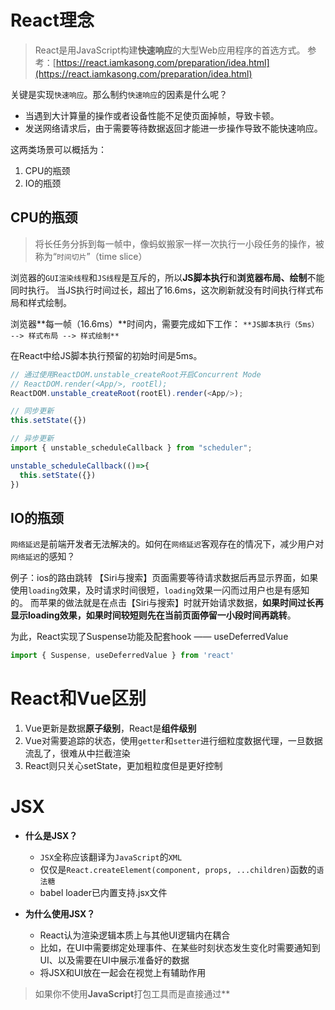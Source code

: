 # React理念
> React是用JavaScript构建**快速响应**的大型Web应用程序的首选方式。
参考：[https://react.iamkasong.com/preparation/idea.html](https://react.iamkasong.com/preparation/idea.html)


关键是实现`快速响应`。那么制约`快速响应`的因素是什么呢？

- 当遇到大计算量的操作或者设备性能不足使页面掉帧，导致卡顿。
- 发送网络请求后，由于需要等待数据返回才能进一步操作导致不能快速响应。

这两类场景可以概括为：

1. CPU的瓶颈
2. IO的瓶颈
## CPU的瓶颈
> 将长任务分拆到每一帧中，像蚂蚁搬家一样一次执行一小段任务的操作，被称为“`时间切片`”（time slice）

浏览器的`GUI渲染线程`和`JS线程`是互斥的，所以**JS脚本执行**和**浏览器布局、绘制**不能同时执行。
当JS执行时间过长，超出了16.6ms，这次刷新就没有时间执行样式布局和样式绘制。

浏览器**每一帧（16.6ms）**时间内，需要完成如下工作：
`**JS脚本执行（5ms） --> 样式布局 --> 样式绘制**`

在React中给JS脚本执行预留的初始时间是5ms。
```javascript
// 通过使用ReactDOM.unstable_createRoot开启Concurrent Mode 
// ReactDOM.render(<App/>, rootEl); 
ReactDOM.unstable_createRoot(rootEl).render(<App/>);
```
```javascript
// 同步更新
this.setState({})

// 异步更新
import { unstable_scheduleCallback } from "scheduler";

unstable_scheduleCallback(()=>{
  this.setState({})
})
```
## IO的瓶颈
`网络延迟`是前端开发者无法解决的。如何在`网络延迟`客观存在的情况下，减少用户对`网络延迟`的感知？

例子：ios的路由跳转
【Siri与搜索】页面需要等待请求数据后再显示界面，如果使用`loading`效果，及时请求时间很短，`loading`效果一闪而过用户也是有感知的。
而苹果的做法就是在点击【Siri与搜索】时就开始请求数据，**如果时间过长再显示loading效果，如果时间较短则先在当前页面停留一小段时间再跳转**。

为此，React实现了Suspense功能及配套hook —— useDeferredValue
```javascript
import { Suspense, useDeferredValue } from 'react'

```

# React和Vue区别

1. Vue更新是数据**原子级别**，React是**组件级别**
2. Vue对需要追踪的状态，使用`getter`和`setter`进行细粒度数据代理，一旦数据流乱了，很难从中拦截渲染
3. React则只关心setState，更加粗粒度但是更好控制

# JSX

- **什么是JSX？**

    - `JSX`全称应该翻译为`JavaScript`的`XML`
    - 仅仅是`React.createElement(component, props, ...children)`函数的`语法糖`
    - babel loader已内置支持.jsx文件
   

- **为什么使用JSX？**

    - React认为渲染逻辑本质上与其他UI逻辑内在耦合
    - 比如，在UI中需要绑定处理事件、在某些时刻状态发生变化时需要通知到UI、以及需要在UI中展示准备好的数据
    - 将JSX和UI放在一起会在视觉上有辅助作用
> 如果你不使用**JavaScript**打包工具而是直接通过**<script />**标签加载**React**的话，
> 则必须将**React**挂在到**全局变量**中。

 

- **布尔类型、Null以及Undefined将会忽略**
`false`,`null`,`undefined`和`true`是合法的子元素。
但它们并不会被渲染。
```jsx
<div />

<div></div>

<div>{false}</div>

<div>{null}</div>

<div>{undefined}</div>

<div>{true}</div>
```


- **数字0不会被忽略**
```jsx
const arr = [];

arr.length && <div>123</div> // 0
```

# state

- **踩坑：关于state变量定义**
如果是引用类型，提前定义变量不会被创建一个新的引用；
如果是基本类型，建议使用`this.state.xx`来取值
```jsx
// bool: false
const { bool } = this.state;

this.setState({ bool: true }, () => {
  console.log(bool); // false(因为此时的bool是一个全新的变量)
  console.log(this.state.bool); // true
})
```
# Props
## props的只读性

- **纯函数**
组件无论是使用**函数声明**还是通过**class声明**，**都决不能修改自身的props**。
所以，所有React组件都必须像纯函数一样保护它们的props不被修改

## Render Props

- **术语“render props”**
是指一种在React组件之间使用一个**值为函数**的prop共享代码的简单技术
**例如**：React Router  
```jsx
    <Router>
      <Route path="/home" render={()=> <Home />} />
      <Route path="/login" component={Login} />
    </Router>
```

-  **render prop是一个用于告知组件需要渲染什么内容的函数prop**  
```jsx
    <Mouse render={mouse => (
       <Component {...this.props}  mouse={mouse} />
    )} />
```

-  `**this.props.children()**`**无法传入props的解决方案:**
参考`react-motion` 或者参考antd-rn`<Picker>`组件,
使用`React.cloneElement`添加额外参数  
```jsx
    <Motion>
       {value => <Component value={value} />}
    </Motion>
```
```jsx
{ 
  children && typeof children !== "string" &&
  React.isValidElement(children) &&
  React.cloneElement(children,props:{
      extra:... //extra props
  })
}
```

-  React Hook为其添加生命周期
使用React.Component的HOC包裹pure function 

# 生命周期

-  挂载
“mount” 
-  卸载
“unmount”，从DOM中被移除 

这些生命周期被移除：

- `componentWillMoount`
- `componentWillRecieveProps`
- `componentWillUpdate`
做出此决定的原因有两个：

1. 这三种方法经常被错误地使用，并且有更好的选择
2. 当在React中实现**异步渲染**时，滥用它们将是有问题的，错误处理的中断行为可能导致内存泄漏
新的**不安全**版本将是：

- `**UNSAFE_componentWillMount**`
生命周期执行顺序： `willMount` -> `render` -> `didMount` -> `willUnmount`

**只有在didMount调用之后React才会保证稍后调用willUnmount，
**所以在willMount中操作** 任何副作用或订阅 **都会造成** 内存溢出（此时在willUnmount执行取消订阅的行为则无法被执行）

**
- `**UNSAFE_componentWillReceiveProps**`
在`willReceivePorps`中调用父组件改变`state`的函数时会进入死循环

- `**UNSAFE_componentWillUpdate**`
当发生重新渲染时，生命周期执行顺序 `willUpdate` -> `render` -> `didUpdate`

如果在render（渲染、计算、再更新DOM元素）时发生阻塞，willUpdate和didUpdate会存在一定时间差；
willUpdate内不可以有和render相关的数据的操作，比如当前视图/滚动条位置等

**🚩React将引入一些新的生命周期：**

- `**static getDerivedStateFromProps(props, state)**`
`getDerivedStateFromProps`将处理 `willReceiveProps` 和 `didUpdate` 所做的事情；
每次re-render**之前**都会执行（setState或者forceUpdate）
它应返回一个对象来更新state，如果返回null则不更新任何内容 
   - 替代willReceiveProps的缺点是不能访问this
   - 你可能不需要derived state(useDerivedState)模式（让组件在props变化时更新state）
   - 这使得组件容易混淆，详见【完全受控组件】和【完全不受控组件】

- `**getSnapshotBeforeUpdate(prevProps, prevState)**`
`getSnapshotBeforeUpdate`将处理 `willUpdate` 和 `didUpdate` 所做的事情；
因为render只经过了更新DOM这一操作

- `**componentDidCatch(error, errorInfo)**`**打印错误信息**
会在“提交”阶段被调用，可以执行其他操作

- `**static getDerviedStateFromError(error)**`**处理错误边界
Error Boundaries：部分UI的JavaScript错误不应该导致整个应用崩溃
返回最新state（直接修改state），渲染备用IU**
渲染阶段调用，不可以执行其他操作

# React版本升级历程
## React 15早期优化
### 架构
React15架构可以分为两层：

- Reconciler（协调器）—— 负责找出变化的组建
- Renderer（渲染器）—— 负责将变化的组件渲染到页面上

缺点：
Reconciler到Renderer整个过程是同步的。由于递归执行，所以更新一旦开始中途就无法中断。
**当层级很深时，递归更新时间超过了16ms，用户交互就会卡顿**。
```jsx
this.setState({
  count: this.state.count + 1
})

  <li>{1 * this.state.count}</li>
    <li>{2 * this.state.count}</li>
      <li>{3 * this.state.count}</li>

```
递归执行顺序：

1. Reconciler发现1需要变为2，通知Renderer
2. Renderer更新DOM，1变为2
3. Reconciler发现2需要变为4，通知Renderer
4. Renderer更新DOM，2变为4
5. Reconciler发现3需要变为6，通知Renderer
6. Renderer更新DOM，3变为6

一旦上面某一步骤被中断，后续就不再执行。比如第2步中断了，页面显示的就是`2 2 3`而不是`2 4 6`（更新不完全！）

> 优化主要侧重于JS层面


-  **virtual dom的 create/diff**
[https://github.com/Matt-Esch/virtual-dom](https://github.com/Matt-Esch/virtual-dom) 
   - `virtual-dom/h` json 2 dom tree，第3个参数为可变值
   - `virtual-dom/diff` var patches = diff(tree, newTree)
   - `virtual-dom/patch` 派送更新事件 patch(rootNode, patches)
   - `virtual-dom/create-element` rootNode = createElement(tree)
-  **减少组件的复杂度（Stateless）**
无状态组件、哑组件、纯函数 
-  **减少向下diff的规模（SCU shouldComponentUpdate）**
PureComponent 
-  **减少diff的成本（immutable.js）**
弥补JavaScript**没有不可变数据结构**的问题，
深copy的性能优化库，原理是牺牲空间换时间 

## React 16优化
### 架构
React16架构可以分为三层：

- Scheduler（调度器）—— 调度任务的优先级，高优任务先进入Reconciler
- Reconciler（协调器）—— 负责找出变化的组建
- Renderer（渲染器）—— 负责将变化的组件渲染到页面上


### Scheduler调度器
相较于React15，新增了`**Scheduler**`（调度器）（独立于React的库），以浏览器是否有剩余时间作为任务中断的标准。
部分浏览器可以用`requestIdleCallback`,当浏览器有剩余时间时通知我们。但是由于以下因素

- 浏览器兼容性
- 触发频率不稳定。比如浏览器切换tab，之前tab注册的`requestIdleCallback`触发的频率会变得很低

所以React自行实现了polyfill。

除了在空闲时触发回调的功能外，Scheduler还提供了多种调度优先级任务设置。
```javascript
import { unstable_scheduleCallback } from "scheduler"
```

### Reconciler协调器 render阶段
从15的递归改为可以中断的循环过程（Fiber架构）
```javascript
/** @noinline */
function workLoopConcurrent() {
  // Perform work until Scheduler asks us to yield
  while (workInProgress !== null && !shouldYield()) {
    workInProgress = performUnitOfWork(workInProgress);
  }
}
```
Reconciler与Renderer不再是交替工作，而是在虚拟DOM中以标记的形式存在。
当所有组件都完成Reconciler，才会统一交给Renderer。
```javascript
export const Placement = /*             */ 0b0000000000010;
export const Update = /*                */ 0b0000000000100;
export const PlacementAndUpdate = /*    */ 0b0000000000110;
export const Deletion = /*              */ 0b0000000001000;
```

### Renderer渲染器 commit阶段
由于之前的 Scheduler -> Reconciler 都是在内存中执行，所以即使被中断

- 有其他更高优先级任务需要先更新
- 当前帧没有剩余时间

也不会更新页面上的DOM
![image.png](https://cdn.nlark.com/yuque/0/2023/png/674941/1685604822128-10be8dd6-f00f-4c9c-bd3c-82f926539ec0.png#averageHue=%23f7f7f7&clientId=u79aef8a1-19f4-4&from=paste&height=303&id=ufbcb1ab0&originHeight=986&originWidth=2290&originalType=binary&ratio=1&rotation=0&showTitle=false&size=282786&status=done&style=none&taskId=ud3f6cde1-fd5d-4d37-9e96-1bba908d5a6&title=&width=704)

### Fiber心智模型
`**心智模型**`：在现有业务代码已存在的情况下如何**实现异步可中断**

- 如果使用`async/await`会存在传染性，即之前的同步函数代码也要被迫改成async函数；
- 如果使用`Generator`，可以中断但是之前的计算需要重新计算，
如果使用`全局变量`保存之前执行的`中间状态`，又会引入新的复杂度
- 代数效应：能够将副作用从函数逻辑中分离，使函数关注点保持纯粹

在React15及以前，Reconciler采用递归的方式创建虚拟DOM，递归过程不可中断。
基于上述心智模型不如直接在React16中讲这种架构重构成`**Fiber树 + 循环Reconciler**`

1. **Fiber树相对于之前的虚拟DOM树结构上从**`**树**`**改造成了**`**链表**`**，有了上下关系，这使得可以循环遍历Fiber节点；**
2. **作为静态的数据结构，每个Fiber节点对应一个React element**
3. **作为动态的工作但愿，每个Fiber节点保存了本次更新中改组件改变的状态、要执行的工作（删除/插入/更新）**
```javascript
// 指向父级Fiber节点
this.return = null;
// 指向子Fiber节点
this.child = null;
// 指向右边第一个兄弟Fiber节点
this.sibling = null;
```


**双缓存Fiber树**
`canvas`绘制动画，每一帧绘制前都会调用`ctx.clearRect`清除上一帧的画面，然后完全重新绘制当前帧；
如果画面计算量较大，导致清除上一帧到绘制下一阵画面之间有较长间隙，就会出现白屏。
为了解决这个问题，我们可以在内存中绘制当前帧动画，绘制完毕后直接用当前帧替换上一帧画面，省去了两帧替换间的计算时间，就不会出现白屏再到画面出现的闪烁情况。

这种在内存中构建并直接替换的技术叫做双缓存。

> 将优化升级到浏览器渲染机制层面，在patch上取得了突破

-  **浏览器渲染机制**
浏览器是单线程的（Q:为什么是单线程的？A:想象一下，如果有两个线程，一个线程要对这节点进行移除，
一个要对它进行样式操作。线程是并发的，无法决定顺序，这样的页面是不可控的。换单线程则简单可控） 
-  **EventLoop**
在单线程中，视图渲染与资源加载、事件回调是如何调度的呢，就是依托EventLoop
浏览器的EventLoop有一个要点，如果一下子分配它许多任务，它的处理速度就下降。
如果把相同的任务放在一起，它就速度上去了（这是浏览器的底层优化JIT（just-in-time即时编译）优化）
总结为：任务分炼、时间分片（利用浏览器自带的`requestIdleCallback`）、异步渲染、节点合并 
-  **Filber调度算法**`virtual-dom/patch`
分两个阶段：第一个阶段创建DOM，执行willXXX轻量hook，并且标记它的各种可能任务（sadeEffect）
第二个阶段才执行它们。这时它会**优先**进行DOM插入或移动操作，**然后**是属性样式操作，didXXX重型hook，ref
同步模式：其中**先操作DOM，再设置属性**就是一个非常大的优化。
异步模式：时间分片。EventLoop在繁忙状态下会让页面卡顿低效，于是使用`requestIdleCallback`时间调度器自动分配。 


## React 16之前的痛点以及优化
**痛点**

- **组件不能返回数组**，常见的场合是`UL`元素下只能使用`LI`
- **弹窗问题**，之前使用`unstable_renderSubtreeIntoContainer`
- **异常处理**，`React DevTool`
- **HOC流行带来两个问题**：`ref`和`context`的向下传递
- **组件的性能优化**全靠`shouldCompoentnUpdate`SCU

**解决进度**

- 16.0
- **组件返回任意数组类型**：`React.Children.toArray()`
- **弹窗问题**：推出`ReactDOM.createPortal()`
- **异常处理**：推出`componentDidCatch`划分出错误组件与边界组件，**每个边界组件能修复下方组件错误一次**
再次出错，转交更上层的边界组件来处理，解决异常处理问题。
- 16.2
- 推出`Fragment`组件
- 16.3
- **HOC流行带来两个问题**：推出`createRef`与`forwardRef`解决Ref在HOC中的传递问题
推出new Context API解决HOC的context传递问题（[主要是SCU作祟](https://www.jianshu.com/p/e53a37ddc365)）

## React 17
可能是React15到16的不兼容变更太多，开发者们升级相当痛苦，所以很长一段时间React开发者都没有再发布新版本，而是在 v16 上集成各种新能力，16.3/16.8/16.12 几乎每隔几个版本就有一颗赛艇的新特性出现。

在长达2年半的 v16 版本后，React团队发布了 v17，**同时宣布这一版本的定位是一版技术改造的过渡版本**，主要目标是降低后续版本的升级成本。
在 v17 之前，不同版本的 React 无法混用，很重要的一个原因是之前版本中事件委托是挂在document上的，
v17 开始，事件委托挂载到了渲染 React 树的根 DOM 容器中，这使多 React 版本并存成为了可能。（意味着React 17+可混用，老页面维持 v17，新页面使用v18 v19 等）
![image.png](https://cdn.nlark.com/yuque/0/2021/png/674941/1639560993281-ca70439c-2d2c-4a06-b806-72b937a82711.png#averageHue=%23cfebf5&clientId=u52f8c7e2-4b59-4&from=paste&height=325&id=u5420b983&originHeight=650&originWidth=840&originalType=binary&ratio=1&rotation=0&showTitle=false&size=255409&status=done&style=none&taskId=ue69197a6-423c-46e2-8924-ec1dbcedc59&title=&width=420)

- 引入新概念：**fiber树
在React17中将虚拟DOM树改称为fiber树**
- 合成事件优化-更改挂载的根节点
- 移除事件池


## React 18（TODO）
> 参考：[React18 有哪些变化？-Alibaba F2E](https://mp.weixin.qq.com/s/tv_saHFtuxafzDJh25u3lg)

- React合并更新规则 点击事件会自动batching， 异步回调的不会 -- **自动Batching**



# 事件处理

React元素的事件处理和DOM元素的很相似，但是有一点语法上的不同：

-  React事件的命名采用小驼峰式(camelCase)，为不是纯小写。 
-  使用JSX语法时你需要传入一个函数作为事件处理函数，而不是一个字符串 
-  不能通过返回`false`的方式阻止默认行为。
你必须显式的使用`preventDefault`。
例如阻止链接默认打开一个新页面，  
```jsx
 // HTML
 <a href="#" onclick="console.log('The link was clicked'); return false;">
   Click me
 </a>
 
 // React
 function ActionLink(){
   function handleClick(e){
     e.preventDefault();
     console.log('The link was clicked')
   }
 }
```

# 事件代理（事件委托）

> React事件机制流程： `DOM` -> `ReactEventListener` -> `ReactEventEmitter` -> `EventPluginHub` -> `application`[【参考】](https://leo123.pub/%E6%B7%B1%E5%85%A5%E6%B5%85%E5%87%BA%20react%20%E4%BA%8B%E4%BB%B6%E4%BB%A3%E7%90%86)


- `**ReactEventListener**`**只负责一件事情——封装原生浏览器事件**
DOM将浏览器的原生事件传递给ReactEventListener
- `**ReactEventEmitter**`**负责封装好的事件attach到顶层的event listener**
顶层（top level）事件类型定义在`EventConstants`模块中，
到此为止是React主线程完成的，其余的具体事件处理由plugins负责
- `**EventPluginHub**`**是事件的处理中心**
它负责接收添加好top level event listener的事件，询问各个plugin是否需要该事件，
将每个事件annotate到dispatches，然后dispatch事件。

**react的事件代理机制，它并不是把事件函数直接绑定到真实的节点上，**
**而是把所有事件绑定到结构的最外层，使用一个统一的事件监听器。**

这个事件监听器维持了一个映射来保存组件内部的事件监听与处理函数

当组件挂载或卸载时，在这个统一的事件监听器上进行删除和插入一些对象；
当事件发生的时候，首先被监听器拦截，然后在映射表中找到真正的处理函数并调用，

这样简化了事件处理和回收机制，效率上有很大的提升，也节省了内存，抹平了浏览器差异

# 合成事件（v16 -> v17）

## 由合成事件引发的"bug"(v16)

```jsx
  class extends React.Component {
    componentDidMount(){
      document.addEventListener("click",this.handleDocumentClick)
    }
    
    handleDocumentClick=()=>{
      console.log(1) //即使被阻止“冒泡”了，这里依然会被执行
    }
    
    handleButtonClick=(e)=>{
      e.nativEvent.stopPropagation();
      console.log(2)
    }
    
    render(){
      return (
        <Button title="click" onClick={this.handleButtonClick}/>
      )
    }
  }
```

上面的`e.preventDefault()`的`e`是一个**合成事件**。

1. React根据W3C规范来**自行实现**了一套事件捕获到事件冒泡的逻辑，抹平了各个浏览器之前的兼容性问题
2. 使用**对象池**来管理合成事件对象的创建和销毁，可以减少垃圾回收次数，防止内存抖动(对事件的定制化需求)
3. 事件只在`document`上绑定，并且**每种事件只绑定一次**，减少内存开销

使用React时，一般不需要使用`addEventListener`为以创建的DOM元素添加监听器。
事实上，只需要在该元素初始渲染的时候添加监听器即可。

> Q: 如何解决上述“bug”


1.  从`document.addEventListener`改成`window.addEventListener`。
冒泡顺序：document > window。阻止的是document 
2.  从`e.stopPropagation()`改成`e.stopImplementPagatoion()`
把当前事件执行后序全部阻止掉 
3.  React17修复了这个bug，
因为不再绑定到`document`上了，而是绑定到`render`函数的节点上（详见事件代理（事件委托）） 

## 合成事件优势

> Q: 为什么要自行模拟事件，而不用原生的事件来进行绑定操作呢？
A: 合成事件可以做到批量更新。
Q: 原生事件如何也做到批量更新呢？
A: 通过`batchUpdate`函数手动声明运行上下文


```jsx
    this.button.current.addEventListener(
      "click",
      this.handleClick,
      false
    );
    
    handleClick=()=>{
      this.setState((preState) => ({ count: preState.count + 1 }));
      this.setState((preState) => ({ count: preState.count + 1 }));
    }
    
<button ref="btn1"/> // 这个点击会render2次
<button onClick={this.handleClick} /> //这个点击只会render1次
```

```jsx
  import ReactDOM from "React-dom";
  
  handleNativeClickButton = () => {
    ReactDOM.unstable_batchedUpdates(() => {
      this.setState((preState) => ({ count: preState.count + 1 }));
      this.setState((preState) => ({ count: preState.count + 1 }));
    });
  };
  
  // 不想修改原代码，可以用`concurrent mode`(不推荐，未来的方案)
  import ReactDOM from "React-dom";

  const root = ReactDOM.unstable_createRoot(document.getElementById("root"));
  root.render(<App />);
```

**React17新概念：fiber树**

在React17中将虚拟DOM树改称为`fiber树`

**事件冒泡的过程**

```bash
 DOM树    fiber树

 html    FiberRootNode
  |         |
 body    rootFiber
  |         |
 div      App fiber
  |         |
  p       div fiber
            |
           p fiber
```

**合成事件在React17中的实现**

1. 在`document`绑定`event handler`,通过事件委托的方式监听事件
2. 当事件触发后，通过`e.target`获取触发事件的`DOM`，找到`DOM`对应的`fiber`
3. 从`**该fiber**`向`**根fiber**`遍历，收集遍历过程中所有绑定了`**该类型事件的fiber**`的`event handler`，保存在数组`paths`中
4. 遍历paths，依次调用event handler，模拟`捕获流程`
5. 遍历path.reverse(),依次调用event handler,模拟`冒泡流程`

**组件对应DOM响应点击事件**

向组件传递`onClick props`时，组件本身并不会绑定对应的`handler`，组件销毁后也不会有`click handler`的解绑操作
该DOM对应的fiber上的`onClick`回调在`dispatchEvent`方法中的`collectPaths`中被收集，并在`tiggerEventFlow`中被调用

## SyntheticEvent

`SyntheticEvent`（Synthetic 合成）实例将被传递给你的事件处理函数，
**它是浏览器的原生事件的跨浏览器包装器**。除兼容所有浏览器外，它还拥有和浏览器原生事件相同的接口，
包括`stopPropagation()`和`preventDefault()`。

如果因为某些原因，当你需要使用浏览器的底层事件时，只需要使用`nativeEvent`属性来获取即可。
每个`SyntheticEvent`对象都包含以下属性：

```java
    boolean bubbles
    boolean cancelable
    DOMEventTarget currentTarget
    boolean defaultPrevented
    number eventPhase // 表示事件流正被处理到来哪个阶段
    boolean isTrusted // 表示事件由浏览器（例如用户点击）发起的，还是由脚本（使用事件创建方法，例如Event.initEvent）发出的
    DOMEvent nativeEvent
    void preventDefault()
    boolean isDefaultPrevented()
    void stopPropagation()
    boolean isPropagationStopped()
    void persist() // 事件池中允许用户代码保留对事件的引用
    DOMEventTarget target
    number timeStamp
    string type
```

> ⚠️注意：
截止v0.14，当事件处理函数返回`false`时，不再阻止事件冒泡。你可以选择使用`e.stopPropagation()`或者`e.preventDefault()`代替
在React17中，
>  
> 1. `onScroll`事件不再冒泡，以防止出现常见的混淆；
> 2. `onFocus`和`onBlur`事件底层切换为原生的`focusin`和`focusout`
> 3. 捕获事件（例如`onClickCapture`）现在使用的是实际浏览器中的捕获监听器
> 
 


## 事件池(v16)

`SyntheticEvent`是合并而来。这意味着`SyntheticEvent`对象可能会被重用，而且在事件回调函数被调用后，
所有的属性都会无效。**出于性能考虑，你不能通过异步访问事件**

> 使用`事件池`来管理合成事件对象的创建和销毁，可以减少垃圾回收次数，防止内存抖动。
**在React17中移除了**`**event pooling**`


```javascript
  function onClick(event) {
    console.log(event); // => nullified object.
    console.log(event.type); // => "click"
    const eventType = event.type;
    
    setTimeout(function(){
      console.log(event.type); // => null
      console.log(eventType); // => "click"
    });
    
    // 不起作用，this.state.clickEvent 的值将会只包含null
    this.setState({clickEvent: event});
    
    // 你仍然可以导出事件属性
    this.setState({eventType: event.type});
  }
```

> ⚠️注意：
如果你想异步访问事件属性，你需在事件上调用`event.persist()`，
此方法会池中移除合成事件，允许用户代码保留对事件的引用。


**SyntheticEvent重用的其他方案**
> 参考：[https://medium.com/trabe/react-syntheticevent-reuse-889cd52981b6](https://medium.com/trabe/react-syntheticevent-reuse-889cd52981b6)


缓存所需的属性

```jsx
   constructor(props){
     super(props);
     this.debounceChange=debounce(this.onChange,400);
   }

   onChange=(e)=>{
        console.log(e?.target?.value)
    };

    render(){
        return (
            <Fragment>
                <input type="text" onChange={this.onChange}/>

                {/** doest work and need to add `event.persist()` **/}
                <input type="text" onChange={this.debounceChange}/>

                {/** 缓存所需的属性 **/}
                <input type="text" onChange={({target:{ value }})=>this.debounceChange({target:{ value }})}/>
            </Fragment>
        )
    }
```

## 支持的事件

React通过将事件normalize以让他们在不同浏览器中拥有一致的属性。

目前默认支持 **冒泡阶段被触发**的事件，如果需要注册捕获阶段的事件处理函数，则命名规则为
事件名加`Capture`，例如处理捕获阶段的点击事件请使用`onClickCapture`，`onClick`是冒泡阶段被触发的事件

# key（TODO）

Q：key在diff中的作用

> 在渲染列表节点中，**通过key可以在后续diff时移动节点，而不是更新节点**,尽可能地复用之前的DOM节点。
在数据变化时强制更新组件，避免原地复用元素节点带来的副作用。


> 使用key并不一定能带来性能上的提升，而是为了避免原地复用元素节点带来的影响


首先，diff算法中的handlers处理方式有

- `remove`
- `replace`
- `update`
- `insert`

所以有无key时对节点的处理是不同的

| `[1,2,3]` | 无key | 有key |
| --- | --- | --- |
| `[2,1,3]` | 1 update 2, 2 update 1，更新了两个节点 | 1 replace 2，2 replace 1,更新了两个节点 |
| `[1,3]` | 2 update 3 , remove 3,更新了一个节点，删除了一个节点 | remove 2，只删除了一个节点 |
| `[1, 4, 2, 3]` | 2 update 4, 3 update 2, insert 3 | insert 4 |


基于key可以增加一种`MOVE`的处理方式

- `move`
`[1,2,3] to [2,1,3]`只需要一个操作 1 move 2

key帮助React识别哪些元素改变了，比如被添加或删除。
因此你应当给数组中的每一个元素赋予一个确定的标识。

-  [**深度解析使用索引作为key的负面影响**](https://jsbin.com/wohima/edit?js,output)
**通常使用数据中的id来作为元素的key**
如果列表项目的顺序可能会变化，我们不建议使用索引来用作key值 
   - 例如：
删除或增加到指定位置，其他组件不变
**key为索引时或者不设置时，当新增或删除时，索引会变或所在位置变来，所以所有组件全都会刷新**
**并且特别像input内有临时值不会“移动”**
-  [**深入解析为什么key是必须的**](https://zh-hans.reactjs.org/docs/reconciliation.html#recursing-on-children) 
   - 如果使用索引index来作为key时，修改顺序会使得diff很慢
   - 插入和删除操作将会重建整个列表，而非插入和删除某一个
-  **key会传递信息给React，但不会传递给你的组件** 
-  **key值发生改变时，React会创建一个新的组件实例而不是更新当前组件** 
-  key应该是**唯一的**，**稳定的**和**可重现的** 
-  **唯一**：
元素的key在**同级元素**中应该是唯一的，（在全局中不必唯一），以便组件在更新期间保持其身份。
非唯一key可能会导致子代重复/或被忽略 
-  **稳定**：
不能用索引之类的值作为key 
-  **可重现**：
不能用`Math.random`、`new Date()`之类的值作为key 
